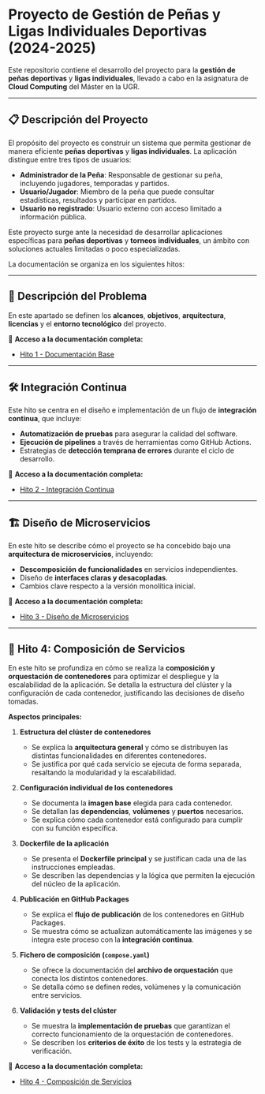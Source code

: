 # Proyecto de Gestión de Peñas y Ligas Individuales Deportivas (2024-2025)

Este repositorio contiene el desarrollo del proyecto para la **gestión de peñas deportivas** y **ligas individuales**, llevado a cabo en la asignatura de **Cloud Computing** del Máster en la UGR.

---

## 📋 Descripción del Proyecto

El propósito del proyecto es construir un sistema que permita gestionar de manera eficiente **peñas deportivas** y **ligas individuales**. La aplicación distingue entre tres tipos de usuarios:

- **Administrador de la Peña**: Responsable de gestionar su peña, incluyendo jugadores, temporadas y partidos.
- **Usuario/Jugador**: Miembro de la peña que puede consultar estadísticas, resultados y participar en partidos.
- **Usuario no registrado**: Usuario externo con acceso limitado a información pública.

Este proyecto surge ante la necesidad de desarrollar aplicaciones específicas para **peñas deportivas** y **torneos individuales**, un ámbito con soluciones actuales limitadas o poco especializadas.

La documentación se organiza en los siguientes hitos:

---

## 📝 Descripción del Problema

En este apartado se definen los **alcances**, **objetivos**, **arquitectura**, **licencias** y el **entorno tecnológico** del proyecto.

📄 **Acceso a la documentación completa:**
- [Hito 1 - Documentación Base](docs/hitos/hito1.md)

---

## 🛠️ Integración Continua

Este hito se centra en el diseño e implementación de un flujo de **integración continua**, que incluye:

- **Automatización de pruebas** para asegurar la calidad del software.
- **Ejecución de pipelines** a través de herramientas como GitHub Actions.
- Estrategias de **detección temprana de errores** durante el ciclo de desarrollo.

📄 **Acceso a la documentación completa:**
- [Hito 2 - Integración Continua](docs/hitos/hito2.md)

---

## 🏗️ Diseño de Microservicios

En este hito se describe cómo el proyecto se ha concebido bajo una **arquitectura de microservicios**, incluyendo:

- **Descomposición de funcionalidades** en servicios independientes.
- Diseño de **interfaces claras y desacopladas**.
- Cambios clave respecto a la versión monolítica inicial.

📄 **Acceso a la documentación completa:**
- [Hito 3 - Diseño de Microservicios](docs/hitos/hito3.md)

---

## 📝 Hito 4: Composición de Servicios

En este hito se profundiza en cómo se realiza la **composición y orquestación de contenedores** para optimizar el despliegue y la escalabilidad de la aplicación. Se detalla la estructura del clúster y la configuración de cada contenedor, justificando las decisiones de diseño tomadas.

**Aspectos principales:**

1. **Estructura del clúster de contenedores**  
   - Se explica la **arquitectura general** y cómo se distribuyen las distintas funcionalidades en diferentes contenedores.  
   - Se justifica por qué cada servicio se ejecuta de forma separada, resaltando la modularidad y la escalabilidad.

2. **Configuración individual de los contenedores**  
   - Se documenta la **imagen base** elegida para cada contenedor.  
   - Se detallan las **dependencias**, **volúmenes** y **puertos** necesarios.  
   - Se explica cómo cada contenedor está configurado para cumplir con su función específica.

3. **Dockerfile de la aplicación**  
   - Se presenta el **Dockerfile principal** y se justifican cada una de las instrucciones empleadas.  
   - Se describen las dependencias y la lógica que permiten la ejecución del núcleo de la aplicación.

4. **Publicación en GitHub Packages**  
   - Se explica el **flujo de publicación** de los contenedores en GitHub Packages.  
   - Se muestra cómo se actualizan automáticamente las imágenes y se integra este proceso con la **integración continua**.

5. **Fichero de composición (`compose.yaml`)**  
   - Se ofrece la documentación del **archivo de orquestación** que conecta los distintos contenedores.  
   - Se detalla cómo se definen redes, volúmenes y la comunicación entre servicios.

6. **Validación y tests del clúster**  
   - Se muestra la **implementación de pruebas** que garantizan el correcto funcionamiento de la orquestación de contenedores.  
   - Se describen los **criterios de éxito** de los tests y la estrategia de verificación.

📄 **Acceso a la documentación completa:**
- [Hito 4 - Composición de Servicios](docs/hitos/hito4.md)
